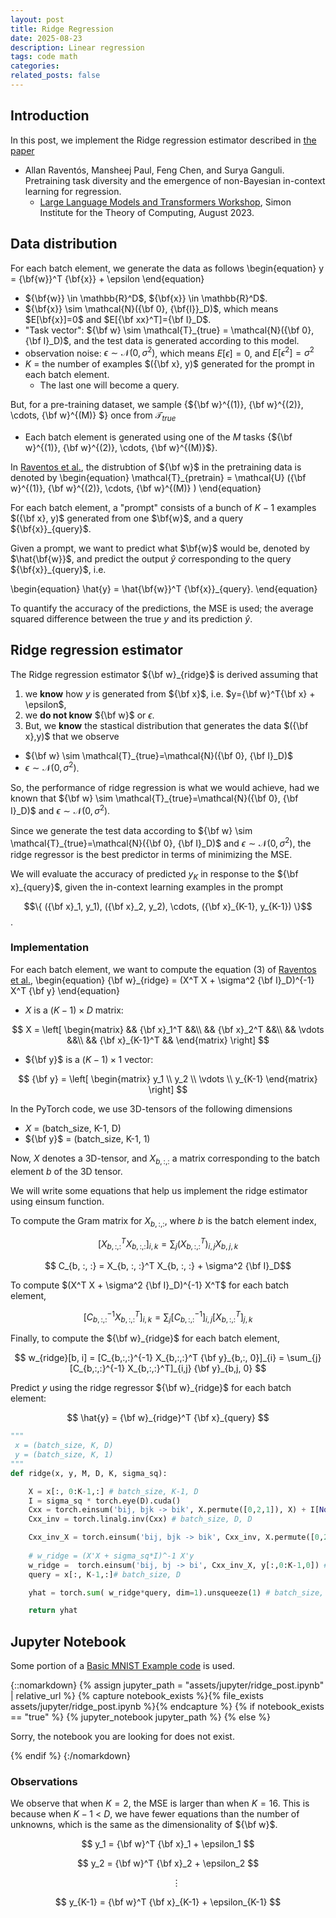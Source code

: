 ```yaml
---
layout: post
title: Ridge Regression
date: 2025-08-23
description: Linear regression
tags: code math 
categories: 
related_posts: false
---
```





## Introduction

In this post, we implement the Ridge regression estimator described in [the paper](https://arxiv.org/abs/2306.15063)
* Allan Raventós, Mansheej Paul, Feng Chen, and Surya Ganguli. Pretraining task diversity and the emergence of non-Bayesian in-context learning for regression.
  * [Large Language Models and Transformers Workshop](https://simons.berkeley.edu/talks/surya-ganguli-stanford-university-2023-08-18), Simon Institute for the Theory of Computing, August 2023.





## Data distribution

For each batch element, we generate the data as follows
\begin{equation} 
y = {\bf{w}}^T {\bf{x}} + \epsilon
\end{equation}


* ${\bf{w}} \in \mathbb{R}^D$, ${\bf{x}} \in \mathbb{R}^D$.
* ${\bf{x}} \sim \mathcal{N}({\bf 0}, {\bf{I}}_D)$, which means $E[\bf{x}]=0$ and $E[{\bf xx}^T]={\bf I}_D$.
* "Task vector": ${\bf w} \sim \mathcal{T}_{true} = \mathcal{N}({\bf 0}, {\bf I}_D)$, and the test data is generated according to this model.
* observation noise: $\epsilon \sim \mathcal{N}(0, \sigma^2)$, which means $E[\epsilon]=0$, and $E[\epsilon^2]= \sigma^2$
* $K$ = the number of examples $({\bf x}, y)$ generated for the prompt in each batch element.
  * The last one will become a query.

But, for a pre-training dataset, we sample {${\bf w}^{(1)}, {\bf w}^{(2)}, \cdots, {\bf w}^{(M)} $} once from $\mathcal{T}_{true}$
* Each batch element is generated using one of the $M$ tasks {${\bf w}^{(1)}, {\bf w}^{(2)}, \cdots, {\bf w}^{(M)}$}.


In [Raventos et al.](https://arxiv.org/abs/2306.15063), the distrubtion of ${\bf w}$ in the pretraining data is denoted by 
\begin{equation}
\mathcal{T}_{pretrain} = \mathcal{U} ({\bf w}^{(1)}, {\bf w}^{(2)}, \cdots, {\bf w}^{(M)} )
\end{equation}

For each batch element, a "prompt" consists of a bunch of $K-1$ examples $({\bf x}, y)$ generated from one $\bf{w}$, and a query ${\bf{x}}_{query}$. 

Given a prompt, we want to predict what $\bf{w}$ would be, denoted by $\hat{\bf{w}}$, and predict the output $\hat{y}$ corresponding to the query ${\bf{x}}_{query}$, i.e. 

\begin{equation}
\hat{y} = \hat{\bf{w}}^T {\bf{x}}_{query}.
\end{equation}

To quantify the accuracy of the predictions, the MSE is used; the average squared difference between the true $y$ and its prediction $\hat{y}$. 


## Ridge regression estimator

The Ridge regression estimator ${\bf w}_{ridge}$ is derived assuming that
1. we **know** how $y$ is generated from ${\bf x}$, i.e. $y={\bf w}^T{\bf x} + \epsilon$,
2. we **do not know** ${\bf w}$ or $\epsilon$.
3. But, we **know** the stastical distribution that generates the data $({\bf x},y)$ that we observe
  * ${\bf w} \sim \mathcal{T}_{true}=\mathcal{N}({\bf 0}, {\bf I}_D)$
  * $\epsilon \sim \mathcal{N}(0, \sigma^2)$.

So, the performance of ridge regression is what we would achieve, had we known that ${\bf w} \sim \mathcal{T}_{true}=\mathcal{N}({\bf 0}, {\bf I}_D)$ and $\epsilon \sim \mathcal{N}(0, \sigma^2)$. 

Since we generate the test data according to ${\bf w} \sim \mathcal{T}_{true}=\mathcal{N}({\bf 0}, {\bf I}_D)$ and $\epsilon \sim \mathcal{N}(0, \sigma^2)$, the ridge regressor is the best predictor in terms of minimizing the MSE.


We will evaluate the accuracy of predicted $y_{K}$ in response to the ${\bf x}_{query}$, given the in-context learning examples in the prompt 

$$\{ ({\bf x}_1, y_1), ({\bf x}_2, y_2), \cdots, ({\bf x}_{K-1}, y_{K-1}) \}$$.



### Implementation
For each batch element, we want to compute the equation (3) of [Raventos et al.](https://arxiv.org/abs/2306.15063),
\begin{equation}
 {\bf w}_{ridge} = (X^T X + \sigma^2 {\bf I}_D)^{-1} X^T {\bf y} 
\end{equation}
* $X$ is a $(K-1) \times D$ matrix:

$$ 
X = \left[ 
  \begin{matrix} 
  && {\bf x}_1^T &&\\
  && {\bf x}_2^T &&\\
  &&  \vdots &&\\
  && {\bf x}_{K-1}^T &&
  \end{matrix}
\right] 
$$

* ${\bf y}$ is a $(K-1) \times 1$ vector:

$$ 
{\bf y} = \left[ 
  \begin{matrix} 
  y_1 \\
  y_2 \\
  \vdots \\
  y_{K-1}
  \end{matrix}
\right] 
$$



In the PyTorch code, we use 3D-tensors of the following dimensions

  * $X$ = (batch_size, K-1, D)
  * ${\bf y}$ = (batch_size, K-1, 1)

Now, $X$ denotes a 3D-tensor, and $X_{b,:,:}$  a matrix corresponding to the batch element $b$ of the 3D tensor. 

We will write some equations that help us implement the ridge estimator using einsum function.

To compute the Gram matrix for $X_{b,:,:}$, where $b$ is the batch element index,

$$ [X_{b,:,:}^TX_{b,:,:}]_{i,k} = \sum_j (X_{b,:,:}^T)_{i,j} X_{b,j,k}$$

$$ C_{b, :, :} = X_{b, :, :}^T X_{b, :, :} + \sigma^2 {\bf I}_D$$ 

To compute $(X^T X + \sigma^2 {\bf I}_D)^{-1} X^T$ for each batch element,

 $$ [C_{b,:,:}^{-1}  X_{b,:,:}^T]_{i,k} = \sum_j [C_{b,:,:}^{-1}]_{i,j} [X_{b,:,:}^T]_{j,k} $$


Finally, to compute the ${\bf w}_{ridge}$ for each batch element,

 $$ w_{ridge}[b, i] = [C_{b,:,:}^{-1}  X_{b,:,:}^T {\bf y}_{b,:, 0}]_{i} =  \sum_{j}[C_{b,:,:}^{-1}  X_{b,:,:}^T]_{i,j} {\bf y}_{b,j, 0} $$




Predict $y$ using the ridge regressor ${\bf w}_{ridge}$ for each batch element:

 $$ \hat{y} = {\bf w}_{ridge}^T {\bf x}_{query} $$



```python
"""
 x = (batch_size, K, D)
 y = (batch_size, K, 1)
"""
def ridge(x, y, M, D, K, sigma_sq):

    X = x[:, 0:K-1,:] # batch_size, K-1, D
    I = sigma_sq * torch.eye(D).cuda()
    Cxx = torch.einsum('bij, bjk -> bik', X.permute([0,2,1]), X) + I[None,:,:] # X'*X
    Cxx_inv = torch.linalg.inv(Cxx) # batch_size, D, D

    Cxx_inv_X = torch.einsum('bij, bjk -> bik', Cxx_inv, X.permute([0,2,1])) # batch_size, D, K-1
    
    # w_ridge = (X'X + sigma_sq*I)^-1 X'y
    w_ridge =  torch.einsum('bij, bj -> bi', Cxx_inv_X, y[:,0:K-1,0]) # batch_size, D
    query = x[:, K-1,:]# batch_size, D

    yhat = torch.sum( w_ridge*query, dim=1).unsqueeze(1) # batch_size, 1

    return yhat

```


## Jupyter Notebook

Some portion of a [Basic MNIST Example code](https://github.com/pytorch/examples/blob/main/mnist/main.py) is used.

{::nomarkdown}
{% assign jupyter_path = "assets/jupyter/ridge_post.ipynb" | relative_url %}
{% capture notebook_exists %}{% file_exists assets/jupyter/ridge_post.ipynb %}{% endcapture %}
{% if notebook_exists == "true" %}
{% jupyter_notebook jupyter_path %}
{% else %}

<p>Sorry, the notebook you are looking for does not exist.</p>
{% endif %}
{:/nomarkdown}


### Observations

We observe that when $K=2$, the MSE is larger than when $K=16$. This is because 
when $K-1$ < $D$, we have fewer equations than the number of unknowns, which is the same as the dimensionality of ${\bf w}$. 


$$ y_1 = {\bf w}^T {\bf x}_1 + \epsilon_1 $$

$$ y_2 = {\bf w}^T {\bf x}_2 + \epsilon_2 $$

$$ \ \ \ \ \ \ \ \vdots  $$

$$ y_{K-1} = {\bf w}^T {\bf x}_{K-1} + \epsilon_{K-1} $$
 
